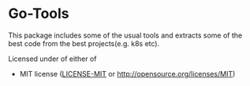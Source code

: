 # Go-Tools
This package includes some of the usual tools and extracts some of the best code from the best projects(e.g. k8s etc).


Licensed under of either of

* MIT license ([LICENSE-MIT](LICENSE) or http://opensource.org/licenses/MIT)
